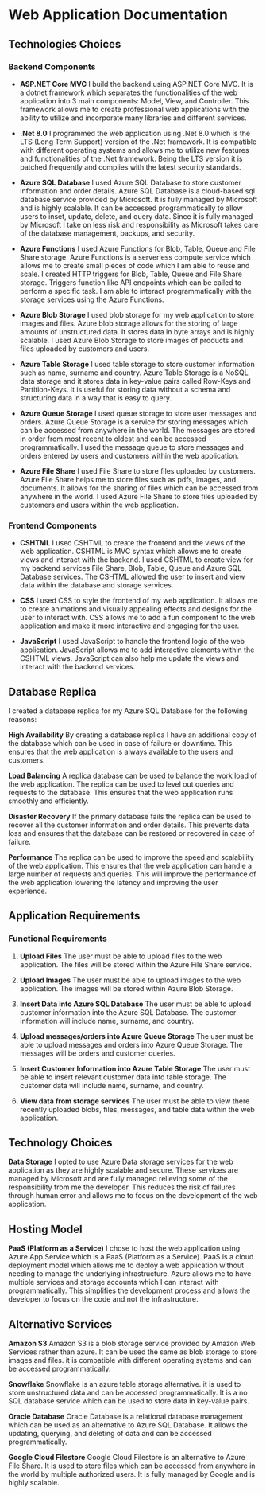 # Web Application Documentation

## Technologies Choices

### Backend Components

- **ASP.NET Core MVC** I build the backend using ASP.NET Core MVC. It is a dotnet framework which separates the functionalities of the web application into 3 main components: Model, View, and Controller. This framework allows me to create professional web applications with the ability to utilize and incorporate many libraries and different services. 

- **.Net 8.0** I programmed the web application using .Net 8.0 which is the LTS (Long Term Support) version of the .Net framework. It is compatible with different operating systems and allows me to utilize new features and functionalities of the .Net framework. Being the LTS version it is patched frequently and complies with the latest security standards.

- **Azure SQL Database** I used Azure SQL Database to store customer information and order details. Azure SQL Database is a cloud-based sql database service provided by Microsoft. It is fully managed by Microsoft and is highly scalable. It can be accessed programmatically to allow users to inset, update, delete, and query data. Since it is fully managed by Microsoft I take on less risk and responsibility as Microsoft takes care of the database management, backups, and security. 

- **Azure Functions** I used Azure Functions for Blob, Table, Queue and File Share storage. Azure Functions is a serverless compute service which allows me to create small pieces of code which I am able to reuse and scale. I created HTTP triggers for Blob, Table, Queue and File Share storage. Triggers function like API endpoints which can be called to perform a specific task. I am able to interact programmatically with the storage services using the Azure Functions.

- **Azure Blob Storage** I used blob storage for my web application to store images and files. Azure blob storage allows for the storing of large amounts of unstructured data. It stores data in byte arrays and is highly scalable. I used Azure Blob Storage to store images of products and files uploaded by customers and users.

- **Azure Table Storage** I used table storage to store customer information such as name, surname and country. Azure Table Storage is a NoSQL data storage and it stores data in key-value pairs called Row-Keys and Partition-Keys. It is useful for storing data without a schema and structuring data in a way that is easy to query.
  
- **Azure Queue Storage** I used queue storage to store user messages and orders. Azure Queue Storage is a service for storing messages which can be accessed from anywhere in the world. The messages are stored in order from most recent to oldest and can be accessed programmatically. I used the message queue to store messages and orders entered by users and customers within the web application.
  
- **Azure File Share**  I used File Share to store files uploaded by customers. Azure File Share helps me to store files such as pdfs, images, and documents. It allows for the sharing of files which can be accessed from anywhere in the world. I used Azure File Share to store files uploaded by customers and users within the web application. 

### Frontend Components

- **CSHTML** I used CSHTML to create the frontend and the views of the web application. CSHTML is MVC syntax which allows me to create views and interact with the backend. I used CSHTML to create view for my backend services File Share, Blob, Table, Queue and Azure SQL Database services. The CSHTML allowed the user to insert and view data within the database and storage services.

- **CSS** I used CSS to style the frontend of my web application. It allows me to create animations and visually appealing effects and designs for the user to interact with. CSS allows me to add a fun component to the web application and make it more interactive and engaging for the user.
  
- **JavaScript** I used JavaScript to handle the frontend logic of the web application. JavaScript allows me to add interactive elements within the CSHTML views. JavaScript can also help me update the views and interact with the backend services.

## Database Replica  

I created a database replica for my Azure SQL Database for the following reasons:

**High Availability** By creating a database replica I have an additional copy of the database which can be used in case of failure or downtime. This ensures that the web application is always available to the users and customers.

**Load Balancing** A replica database can be used to balance the work load of the web application. The replica can be used to level out queries and requests to the database. This ensures that the web application runs smoothly and efficiently.

**Disaster Recovery** If the primary database fails the replica can be used to recover all the customer information and order details. This prevents data loss and ensures that the database can be restored or recovered in case of failure.

**Performance** The replica can be used to improve the speed and scalability of the web application. This ensures that the web application can handle a large number of requests and queries. This will improve the performance of the web application lowering the latency and improving the user experience.


## Application Requirements 

### Functional Requirements

1. **Upload Files** The user must be able to upload files to the web application. The files will be stored within the Azure File Share service.

2. **Upload Images** The user must be able to upload images to the web application. The images will be stored within Azure Blob Storage.

3. **Insert Data into Azure SQL Database** The user must be able to upload customer information into the Azure SQL Database. The customer information will include name, surname, and country.

4. **Upload messages/orders into Azure Queue Storage** The user must be able to upload messages and orders into Azure Queue Storage. The messages will be orders and customer queries.

5. **Insert Customer Information into Azure Table Storage** The user must be able to insert relevant customer data into table storage. The customer data will include name, surname, and country.

6. **View data from storage services** The user must be able to view there recently uploaded blobs, files, messages, and table data within the web application.


## Technology Choices

**Data Storage** I opted to use Azure Data storage services for the web application as they are highly scalable and secure. These services are managed by Microsoft and are fully managed relieving  some of the responsibility from me the developer. This reduces the risk of failures through human error and allows me to focus on the development of the web application.

## Hosting Model

**PaaS (Platform as a Service)** I chose to host the web application using Azure App Service which is a PaaS (Platform as a Service). PaaS is a cloud deployment model which allows me to deploy a web application without needing to manage the underlying infrastructure. Azure allows me to have multiple services and storage accounts which I can interact with programmatically. This simplifies the development process and allows the developer to focus on the code and not the infrastructure.

## Alternative Services

**Amazon S3** Amazon S3 is a blob storage service provided by Amazon Web Services rather than azure. It can be used the same as blob storage to store images and files. it is compatible with different operating systems and can be accessed programmatically.

**Snowflake** Snowflake is an azure table storage alternative. it is used to store unstructured data and can be accessed programmatically. It is a no SQL database service which can be used to store data in key-value pairs. 

**Oracle Database** Oracle Database is a relational database management which can be used as an alternative to Azure SQL Database. It allows the updating, querying, and deleting of data and can be accessed programmatically.

**Google Cloud Filestore** Google Cloud Filestore is an alternative to Azure File Share. It is used to store files which can be accessed from anywhere in the world by multiple authorized users. It is fully managed by Google and is highly scalable.


